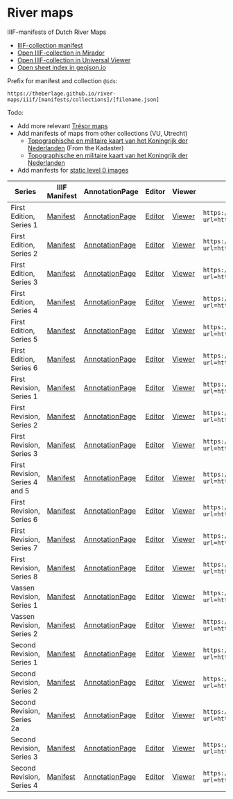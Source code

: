 # River maps

IIIF-manifests of Dutch River Maps

- [IIIF-collection manifest](https://theberlage.github.io/river-maps/iiif/collections/river-maps.json)
- [Open IIIF-collection in Mirador](https://projectmirador.org/embed/?manifest=https://theberlage.github.io/river-maps/iiif/collections/river-maps.json)
- [Open IIIF-collection in Universal Viewer](http://universalviewer.io/uv.html?manifest=https://theberlage.github.io/river-maps/iiif/collections/river-maps.json)
- [Open sheet index in geojson.io](https://theberlage.github.io/river-maps/geojson/sheet-index.geojson)

Prefix for manifest and collection `@ids`:

`https://theberlage.github.io/river-maps/iiif/[manifests/collections]/[filename.json]`

Todo:
- Add more relevant [Trésor maps](https://observablehq.com/@sammeltassen/tresor-maps)
- Add manifests of maps from other collections (VU, Utrecht)
  - [Topographische en militaire kaart van het Koningrijk der Nederlanden](https://vu.contentdm.oclc.org/digital/collection/krt/id/6743/rec/1) (From the Kadaster)
  - [Topographische en militaire kaart van het Koningrijk der Nederlanden](https://vu.contentdm.oclc.org/digital/collection/krt/id/2131/rec/3)
- Add manifests for [static level 0 images](https://github.com/theberlage/iiif-images)

| Series | IIIF Manifest | AnnotationPage | Editor | Viewer | XYZ Tiles |
| --- | --- | --- | --- | --- | --- |
| First Edition, Series 1 | [Manifest](https://theberlage.github.io/river-maps/iiif/manifests/river-map-first-edition-series-1.json) | [AnnotationPage](https://annotations.allmaps.org/manifests/b4f534f3d3443ec3) | [Editor](https://editor.allmaps.org/#/collection?url=https://theberlage.github.io/river-maps/iiif/manifests/river-map-first-edition-series-1.json) | [Viewer](https://viewer.allmaps.org/#data=data:text/x-url,https://annotations.allmaps.org/manifests/b4f534f3d3443ec3) | `https://allmaps.xyz/{z}/{x}/{y}.png?url=https://annotations.allmaps.org/manifests/b4f534f3d3443ec3` |
| First Edition, Series 2 | [Manifest](https://theberlage.github.io/river-maps/iiif/manifests/river-map-first-edition-series-2.json) | [AnnotationPage](https://annotations.allmaps.org/manifests/dc5d4284a1b81b2b) | [Editor](https://editor.allmaps.org/#/collection?url=https://theberlage.github.io/river-maps/iiif/manifests/river-map-first-edition-series-2.json) | [Viewer](https://viewer.allmaps.org/#data=data:text/x-url,https://annotations.allmaps.org/manifests/dc5d4284a1b81b2b) | `https://allmaps.xyz/{z}/{x}/{y}.png?url=https://annotations.allmaps.org/manifests/dc5d4284a1b81b2b` |
| First Edition, Series 3 | [Manifest](https://theberlage.github.io/river-maps/iiif/manifests/river-map-first-edition-series-3.json) | [AnnotationPage](https://annotations.allmaps.org/manifests/ddb0fdc30597ff24) | [Editor](https://editor.allmaps.org/#/collection?url=https://theberlage.github.io/river-maps/iiif/manifests/river-map-first-edition-series-3.json) | [Viewer](https://viewer.allmaps.org/#data=data:text/x-url,https://annotations.allmaps.org/manifests/ddb0fdc30597ff24) | `https://allmaps.xyz/{z}/{x}/{y}.png?url=https://annotations.allmaps.org/manifests/ddb0fdc30597ff24` |
| First Edition, Series 4 | [Manifest](https://theberlage.github.io/river-maps/iiif/manifests/river-map-first-edition-series-4.json) | [AnnotationPage](https://annotations.allmaps.org/manifests/9903f25ad5e9a020) | [Editor](https://editor.allmaps.org/#/collection?url=https://theberlage.github.io/river-maps/iiif/manifests/river-map-first-edition-series-4.json) | [Viewer](https://viewer.allmaps.org/#data=data:text/x-url,https://annotations.allmaps.org/manifests/9903f25ad5e9a020) | `https://allmaps.xyz/{z}/{x}/{y}.png?url=https://annotations.allmaps.org/manifests/9903f25ad5e9a020` |
| First Edition, Series 5 | [Manifest](https://theberlage.github.io/river-maps/iiif/manifests/river-map-first-edition-series-5.json) | [AnnotationPage](https://annotations.allmaps.org/manifests/b11fd902e8ca635b) | [Editor](https://editor.allmaps.org/#/collection?url=https://theberlage.github.io/river-maps/iiif/manifests/river-map-first-edition-series-5.json) | [Viewer](https://viewer.allmaps.org/#data=data:text/x-url,https://annotations.allmaps.org/manifests/b11fd902e8ca635b) | `https://allmaps.xyz/{z}/{x}/{y}.png?url=https://annotations.allmaps.org/manifests/b11fd902e8ca635b` |
| First Edition, Series 6 | [Manifest](https://theberlage.github.io/river-maps/iiif/manifests/river-map-first-edition-series-6.json) | [AnnotationPage](https://annotations.allmaps.org/manifests/49378444e965a1ca) | [Editor](https://editor.allmaps.org/#/collection?url=https://theberlage.github.io/river-maps/iiif/manifests/river-map-first-edition-series-6.json) | [Viewer](https://viewer.allmaps.org/#data=data:text/x-url,https://annotations.allmaps.org/manifests/49378444e965a1ca) | `https://allmaps.xyz/{z}/{x}/{y}.png?url=https://annotations.allmaps.org/manifests/49378444e965a1ca` |
| First Revision, Series 1 | [Manifest](https://theberlage.github.io/river-maps/iiif/manifests/river-map-first-revision-series-1.json) | [AnnotationPage](https://annotations.allmaps.org/manifests/f940b520d16381d4) | [Editor](https://editor.allmaps.org/#/collection?url=https://theberlage.github.io/river-maps/iiif/manifests/river-map-first-revision-series-1.json) | [Viewer](https://viewer.allmaps.org/#data=data:text/x-url,https://annotations.allmaps.org/manifests/f940b520d16381d4) | `https://allmaps.xyz/{z}/{x}/{y}.png?url=https://annotations.allmaps.org/manifests/f940b520d16381d4` |
| First Revision, Series 2 | [Manifest](https://theberlage.github.io/river-maps/iiif/manifests/river-map-first-revision-series-2.json) | [AnnotationPage](https://annotations.allmaps.org/manifests/752b29a50403371d) | [Editor](https://editor.allmaps.org/#/collection?url=https://theberlage.github.io/river-maps/iiif/manifests/river-map-first-revision-series-2.json) | [Viewer](https://viewer.allmaps.org/#data=data:text/x-url,https://annotations.allmaps.org/manifests/752b29a50403371d) | `https://allmaps.xyz/{z}/{x}/{y}.png?url=https://annotations.allmaps.org/manifests/752b29a50403371d` |
| First Revision, Series 3 | [Manifest](https://theberlage.github.io/river-maps/iiif/manifests/river-map-first-revision-series-3.json) | [AnnotationPage](https://annotations.allmaps.org/manifests/1e7ada33ab5887c6) | [Editor](https://editor.allmaps.org/#/collection?url=https://theberlage.github.io/river-maps/iiif/manifests/river-map-first-revision-series-3.json) | [Viewer](https://viewer.allmaps.org/#data=data:text/x-url,https://annotations.allmaps.org/manifests/1e7ada33ab5887c6) | `https://allmaps.xyz/{z}/{x}/{y}.png?url=https://annotations.allmaps.org/manifests/1e7ada33ab5887c6` |
| First Revision, Series 4 and 5 | [Manifest](https://theberlage.github.io/river-maps/iiif/manifests/river-map-first-revision-series-4-and-5.json) | [AnnotationPage](https://annotations.allmaps.org/manifests/2faf974206f88e7a) | [Editor](https://editor.allmaps.org/#/collection?url=https://theberlage.github.io/river-maps/iiif/manifests/river-map-first-revision-series-4-and-5.json) | [Viewer](https://viewer.allmaps.org/#data=data:text/x-url,https://annotations.allmaps.org/manifests/2faf974206f88e7a) | `https://allmaps.xyz/{z}/{x}/{y}.png?url=https://annotations.allmaps.org/manifests/2faf974206f88e7a` |
| First Revision, Series 6 | [Manifest](https://theberlage.github.io/river-maps/iiif/manifests/river-map-first-revision-series-6.json) | [AnnotationPage](https://annotations.allmaps.org/manifests/cd5689a285a1adb1) | [Editor](https://editor.allmaps.org/#/collection?url=https://theberlage.github.io/river-maps/iiif/manifests/river-map-first-revision-series-6.json) | [Viewer](https://viewer.allmaps.org/#data=data:text/x-url,https://annotations.allmaps.org/manifests/cd5689a285a1adb1) | `https://allmaps.xyz/{z}/{x}/{y}.png?url=https://annotations.allmaps.org/manifests/cd5689a285a1adb1` |
| First Revision, Series 7 | [Manifest](https://theberlage.github.io/river-maps/iiif/manifests/river-map-first-revision-series-7.json) | [AnnotationPage](https://annotations.allmaps.org/manifests/e5060b31073bb872) | [Editor](https://editor.allmaps.org/#/collection?url=https://theberlage.github.io/river-maps/iiif/manifests/river-map-first-revision-series-7.json) | [Viewer](https://viewer.allmaps.org/#data=data:text/x-url,https://annotations.allmaps.org/manifests/e5060b31073bb872) | `https://allmaps.xyz/{z}/{x}/{y}.png?url=https://annotations.allmaps.org/manifests/e5060b31073bb872` |
| First Revision, Series 8 | [Manifest](https://theberlage.github.io/river-maps/iiif/manifests/river-map-first-revision-series-8.json) | [AnnotationPage](https://annotations.allmaps.org/manifests/937aea1c04ed92ff) | [Editor](https://editor.allmaps.org/#/collection?url=https://theberlage.github.io/river-maps/iiif/manifests/river-map-first-revision-series-8.json) | [Viewer](https://viewer.allmaps.org/#data=data:text/x-url,https://annotations.allmaps.org/manifests/937aea1c04ed92ff) | `https://allmaps.xyz/{z}/{x}/{y}.png?url=https://annotations.allmaps.org/manifests/937aea1c04ed92ff` |
| Vassen Revision, Series 1 | [Manifest](https://theberlage.github.io/river-maps/iiif/manifests/river-map-vassen-revision-series-1.json) | [AnnotationPage](https://annotations.allmaps.org/manifests/23dde8224f698a04) | [Editor](https://editor.allmaps.org/#/collection?url=https://theberlage.github.io/river-maps/iiif/manifests/river-map-vassen-revision-series-1.json) | [Viewer](https://viewer.allmaps.org/#data=data:text/x-url,https://annotations.allmaps.org/manifests/23dde8224f698a04) | `https://allmaps.xyz/{z}/{x}/{y}.png?url=https://annotations.allmaps.org/manifests/23dde8224f698a04` |
| Vassen Revision, Series 2 | [Manifest](https://theberlage.github.io/river-maps/iiif/manifests/river-map-vassen-revision-series-2.json) | [AnnotationPage](https://annotations.allmaps.org/manifests/775814e785a15c66) | [Editor](https://editor.allmaps.org/#/collection?url=https://theberlage.github.io/river-maps/iiif/manifests/river-map-vassen-revision-series-2.json) | [Viewer](https://viewer.allmaps.org/#data=data:text/x-url,https://annotations.allmaps.org/manifests/775814e785a15c66) | `https://allmaps.xyz/{z}/{x}/{y}.png?url=https://annotations.allmaps.org/manifests/775814e785a15c66` |
| Second Revision, Series 1 | [Manifest](https://theberlage.github.io/river-maps/iiif/manifests/river-map-second-revision-series-1.json) | [AnnotationPage](https://annotations.allmaps.org/manifests/f2a2ad9dd2855c8a) | [Editor](https://editor.allmaps.org/#/collection?url=https://theberlage.github.io/river-maps/iiif/manifests/river-map-second-revision-series-1.json) | [Viewer](https://viewer.allmaps.org/#data=data:text/x-url,https://annotations.allmaps.org/manifests/f2a2ad9dd2855c8a) | `https://allmaps.xyz/{z}/{x}/{y}.png?url=https://annotations.allmaps.org/manifests/f2a2ad9dd2855c8a` |
| Second Revision, Series 2 | [Manifest](https://theberlage.github.io/river-maps/iiif/manifests/river-map-second-revision-series-2.json) | [AnnotationPage](https://annotations.allmaps.org/manifests/9915331478151b5c) | [Editor](https://editor.allmaps.org/#/collection?url=https://theberlage.github.io/river-maps/iiif/manifests/river-map-second-revision-series-2.json) | [Viewer](https://viewer.allmaps.org/#data=data:text/x-url,https://annotations.allmaps.org/manifests/9915331478151b5c) | `https://allmaps.xyz/{z}/{x}/{y}.png?url=https://annotations.allmaps.org/manifests/9915331478151b5c` |
| Second Revision, Series 2a | [Manifest](https://theberlage.github.io/river-maps/iiif/manifests/river-map-second-revision-series-2a.json) | [AnnotationPage](https://annotations.allmaps.org/manifests/631830c8cfba2ff6) | [Editor](https://editor.allmaps.org/#/collection?url=https://theberlage.github.io/river-maps/iiif/manifests/river-map-second-revision-series-2a.json) | [Viewer](https://viewer.allmaps.org/#data=data:text/x-url,https://annotations.allmaps.org/manifests/631830c8cfba2ff6) | `https://allmaps.xyz/{z}/{x}/{y}.png?url=https://annotations.allmaps.org/manifests/631830c8cfba2ff6` |
| Second Revision, Series 3 | [Manifest](https://theberlage.github.io/river-maps/iiif/manifests/river-map-second-revision-series-3.json) | [AnnotationPage](https://annotations.allmaps.org/manifests/ec06436a03a74bdf) | [Editor](https://editor.allmaps.org/#/collection?url=https://theberlage.github.io/river-maps/iiif/manifests/river-map-second-revision-series-3.json) | [Viewer](https://viewer.allmaps.org/#data=data:text/x-url,https://annotations.allmaps.org/manifests/ec06436a03a74bdf) | `https://allmaps.xyz/{z}/{x}/{y}.png?url=https://annotations.allmaps.org/manifests/ec06436a03a74bdf` |
| Second Revision, Series 4 | [Manifest](https://theberlage.github.io/river-maps/iiif/manifests/river-map-second-revision-series-4.json) | [AnnotationPage](https://annotations.allmaps.org/manifests/bde3d7f5aa62cc39) | [Editor](https://editor.allmaps.org/#/collection?url=https://theberlage.github.io/river-maps/iiif/manifests/river-map-second-revision-series-4.json) | [Viewer](https://viewer.allmaps.org/#data=data:text/x-url,https://annotations.allmaps.org/manifests/bde3d7f5aa62cc39) | `https://allmaps.xyz/{z}/{x}/{y}.png?url=https://annotations.allmaps.org/manifests/bde3d7f5aa62cc39` |
